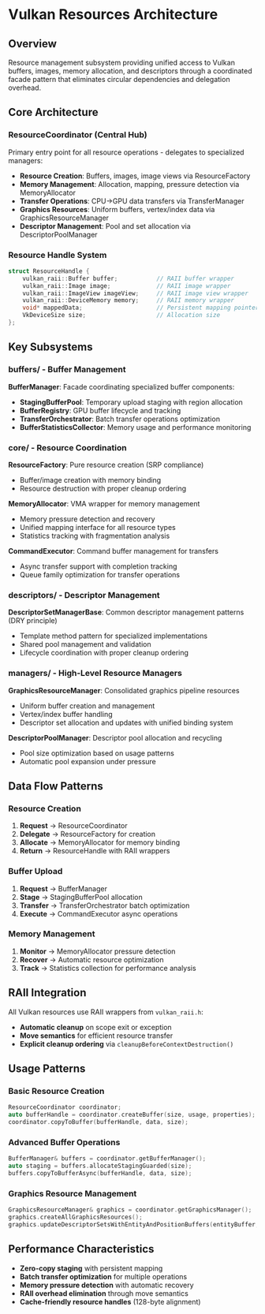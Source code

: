 # Vulkan Resources Architecture

## Overview
Resource management subsystem providing unified access to Vulkan buffers, images, memory allocation, and descriptors through a coordinated facade pattern that eliminates circular dependencies and delegation overhead.

## Core Architecture

### ResourceCoordinator (Central Hub)
Primary entry point for all resource operations - delegates to specialized managers:
- **Resource Creation**: Buffers, images, image views via ResourceFactory
- **Memory Management**: Allocation, mapping, pressure detection via MemoryAllocator  
- **Transfer Operations**: CPU→GPU data transfers via TransferManager
- **Graphics Resources**: Uniform buffers, vertex/index data via GraphicsResourceManager
- **Descriptor Management**: Pool and set allocation via DescriptorPoolManager

### Resource Handle System
```cpp
struct ResourceHandle {
    vulkan_raii::Buffer buffer;           // RAII buffer wrapper
    vulkan_raii::Image image;             // RAII image wrapper  
    vulkan_raii::ImageView imageView;     // RAII image view wrapper
    vulkan_raii::DeviceMemory memory;     // RAII memory wrapper
    void* mappedData;                     // Persistent mapping pointer
    VkDeviceSize size;                    // Allocation size
};
```

## Key Subsystems

### buffers/ - Buffer Management
**BufferManager**: Facade coordinating specialized buffer components:
- **StagingBufferPool**: Temporary upload staging with region allocation
- **BufferRegistry**: GPU buffer lifecycle and tracking
- **TransferOrchestrator**: Batch transfer operations optimization
- **BufferStatisticsCollector**: Memory usage and performance monitoring

### core/ - Resource Coordination
**ResourceFactory**: Pure resource creation (SRP compliance)
- Buffer/image creation with memory binding
- Resource destruction with proper cleanup ordering

**MemoryAllocator**: VMA wrapper for memory management
- Memory pressure detection and recovery
- Unified mapping interface for all resource types
- Statistics tracking with fragmentation analysis

**CommandExecutor**: Command buffer management for transfers
- Async transfer support with completion tracking
- Queue family optimization for transfer operations

### descriptors/ - Descriptor Management
**DescriptorSetManagerBase**: Common descriptor management patterns (DRY principle)
- Template method pattern for specialized implementations
- Shared pool management and validation
- Lifecycle coordination with proper cleanup ordering

### managers/ - High-Level Resource Managers
**GraphicsResourceManager**: Consolidated graphics pipeline resources
- Uniform buffer creation and management
- Vertex/index buffer handling
- Descriptor set allocation and updates with unified binding system

**DescriptorPoolManager**: Descriptor pool allocation and recycling
- Pool size optimization based on usage patterns
- Automatic pool expansion under pressure

## Data Flow Patterns

### Resource Creation
1. **Request** → ResourceCoordinator
2. **Delegate** → ResourceFactory for creation
3. **Allocate** → MemoryAllocator for memory binding  
4. **Return** → ResourceHandle with RAII wrappers

### Buffer Upload
1. **Request** → BufferManager
2. **Stage** → StagingBufferPool allocation
3. **Transfer** → TransferOrchestrator batch optimization
4. **Execute** → CommandExecutor async operations

### Memory Management
1. **Monitor** → MemoryAllocator pressure detection
2. **Recover** → Automatic resource optimization
3. **Track** → Statistics collection for performance analysis

## RAII Integration
All Vulkan resources use RAII wrappers from `vulkan_raii.h`:
- **Automatic cleanup** on scope exit or exception
- **Move semantics** for efficient resource transfer
- **Explicit cleanup ordering** via `cleanupBeforeContextDestruction()`

## Usage Patterns

### Basic Resource Creation
```cpp
ResourceCoordinator coordinator;
auto bufferHandle = coordinator.createBuffer(size, usage, properties);
coordinator.copyToBuffer(bufferHandle, data, size);
```

### Advanced Buffer Operations
```cpp
BufferManager& buffers = coordinator.getBufferManager();
auto staging = buffers.allocateStagingGuarded(size);
buffers.copyToBufferAsync(bufferHandle, data, size);
```

### Graphics Resource Management
```cpp
GraphicsResourceManager& graphics = coordinator.getGraphicsManager();
graphics.createAllGraphicsResources();
graphics.updateDescriptorSetsWithEntityAndPositionBuffers(entityBuffer, posBuffer);
```

## Performance Characteristics
- **Zero-copy staging** with persistent mapping
- **Batch transfer optimization** for multiple operations
- **Memory pressure detection** with automatic recovery
- **RAII overhead elimination** through move semantics
- **Cache-friendly resource handles** (128-byte alignment)